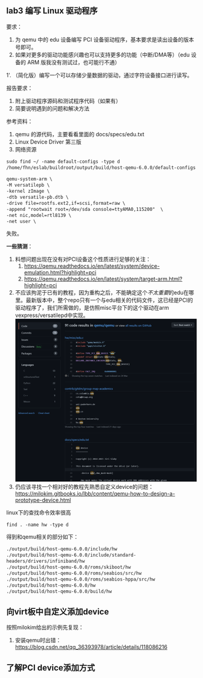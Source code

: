 ## lab3 编写 Linux 驱动程序
要求：
1. 为 qemu 中的 edu 设备编写 PCI 设备驱动程序，基本要求是读出设备的版本号即可。
2. 如果对更多的驱动功能感兴趣也可以支持更多的功能（中断/DMA等）（edu 设备的 ARM 版我没有测试过，也可能行不通）
            

1'. （简化版）编写一个可以存储少量数据的驱动，通过字符设备接口进行读写。

报告要求：
1. 附上驱动程序源码和测试程序代码（如果有）
2. 简要说明遇到的问题和解决方法

参考资料：
1. qemu 的源代码，主要看看里面的 docs/specs/edu.txt
2. Linux Device Driver 第三版
3. 网络资源



```shell
sudo find ~/ -name default-configs -type d
/home/fhn/eslab/buildroot/output/build/host-qemu-6.0.0/default-configs
```


```shell
qemu-system-arm \
-M versatilepb \
-kernel zImage \
-dtb versatile-pb.dtb \
-drive file=rootfs.ext2,if=scsi,format=raw \
-append "rootwait root=/dev/sda console=ttyAMA0,115200"  \
-net nic,model=rtl8139 \
-net user \

```

失败。



**一些猜测**：

1. 料想问题出现在没有对PCI设备这个性质进行足够的关注：
   1. https://qemu.readthedocs.io/en/latest/system/device-emulation.html?highlight=pci
   2. https://qemu.readthedocs.io/en/latest/system/target-arm.html?highlight=pci
2. 不应该拘泥于已有的教程，因为重构之后，不能确定这个*不太重要*的edu在哪里。最新版本中，整个repo只有一个与edu相关的代码文件，这已经是PCI的驱动程序了，我们所需做的，是仿照misc平台下的这个驱动在arm vexpress/versatilepd中实现。![image-20210816211400313](assets/image-20210816211400313.png)
3. 仍应该寻找一个相对好的教程先熟悉自定义device的问题：https://milokim.gitbooks.io/lbb/content/qemu-how-to-design-a-prototype-device.html



linux下的查找命令效率很高

```shell
find . -name hw -type d
```

得到和qemu相关的部分如下：

```
./output/build/host-qemu-6.0.0/include/hw
./output/build/host-qemu-6.0.0/include/standard-headers/drivers/infiniband/hw
./output/build/host-qemu-6.0.0/roms/skiboot/hw
./output/build/host-qemu-6.0.0/roms/seabios/src/hw
./output/build/host-qemu-6.0.0/roms/seabios-hppa/src/hw
./output/build/host-qemu-6.0.0/hw
./output/build/host-qemu-6.0.0/build/hw
```

## 向virt板中自定义添加device
按照milokim给出的示例先复现：
1. 安装qemu时出错：https://blog.csdn.net/qq_36393978/article/details/118086216

## 了解PCI device添加方式

